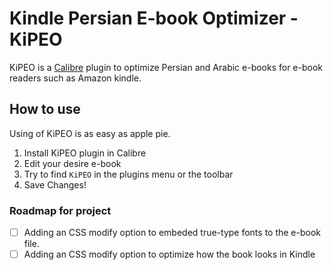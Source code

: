 # Kindle Persian E-book Optimizer - KiPEO

KiPEO is a [Calibre](http://calibre-ebook.com/) plugin to optimize Persian and Arabic e-books for e-book readers such as Amazon kindle.

## How to use

Using of KiPEO is as easy as apple pie.

1. Install KiPEO plugin in Calibre
2. Edit your desire e-book
3. Try to find `KiPEO` in the plugins menu or the toolbar
4. Save Changes!

### Roadmap for project

- [ ] Adding an CSS modify option to embeded true-type fonts to the e-book file.
- [ ] Adding an CSS modify option to optimize how the book looks in Kindle